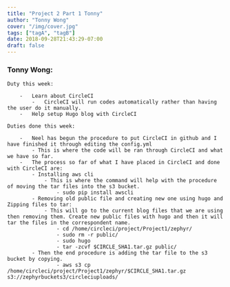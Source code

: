 ```yaml
---
title: "Project 2 Part 1 Tonny"
author: "Tonny Wong"
cover: "/img/cover.jpg"
tags: ["tagA", "tagB"]
date: 2018-09-28T21:43:29-07:00
draft: false
---
```

<h3> Tonny Wong: </h3>

	Duty this week:
	
		- 	Learn about CircleCI
			-	CircleCI will run codes automatically rather than having the user do it manually.
		-	Help setup Hugo blog with CircleCI

	Duties done this week:
		
		-	Neel has begun the procedure to put CircleCI in github and I have finished it through editing the config.yml
			- This is where the code will be ran through CircleCI and what we have so far.
		-	The process so far of what I have placed in CircleCI and done with CircleCI are:
			- Installing aws cli
				- This is where the command will help with the procedure of moving the tar files into the s3 bucket.
					- sudo pip install awscli
			- Removing old public file and creating new one using hugo and Zipping files to tar:
				- This will go to the current blog files that we are using then removing them. Create new public files with hugo and then it will tar the files in the correspondent name.
			        - cd /home/circleci/project/Project1/zephyr/
					- sudo rm -r public/
					- sudo hugo
					- tar -zcvf $CIRCLE_SHA1.tar.gz public/
			- Then the end procedure is adding the tar file to the s3 bucket by copying.
					- aws s3 cp /home/circleci/project/Project1/zephyr/$CIRCLE_SHA1.tar.gz s3://zephyrbuckets3/circleciuploads/  
